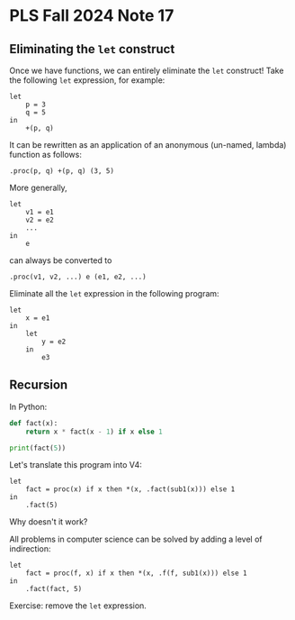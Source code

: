 # PLS Fall 2024 Note 17

## Eliminating the `let` construct

Once we have functions, we can entirely eliminate the `let` construct! Take the
following `let` expression, for example:

```
let
    p = 3
    q = 5
in
    +(p, q)
```

It can be rewritten as an application of an anonymous (un-named, lambda)
function as follows:

```
.proc(p, q) +(p, q) (3, 5)
```

More generally,

```
let
    v1 = e1
    v2 = e2
    ...
in
    e
```

can always be converted to

```
.proc(v1, v2, ...) e (e1, e2, ...)
```

Eliminate all the `let` expression in the following program:

```
let
    x = e1
in
    let
        y = e2
    in
        e3
```

## Recursion

In Python:

```python
def fact(x):
    return x * fact(x - 1) if x else 1

print(fact(5))
```

Let's translate this program into V4:

```
let
    fact = proc(x) if x then *(x, .fact(sub1(x))) else 1
in
    .fact(5)
```

Why doesn't it work?

All problems in computer science can be solved by adding a level of indirection:

```
let
    fact = proc(f, x) if x then *(x, .f(f, sub1(x))) else 1
in
    .fact(fact, 5)
```

Exercise: remove the `let` expression.
